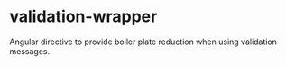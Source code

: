 # validation-wrapper
Angular directive to provide boiler plate reduction when using validation messages.
